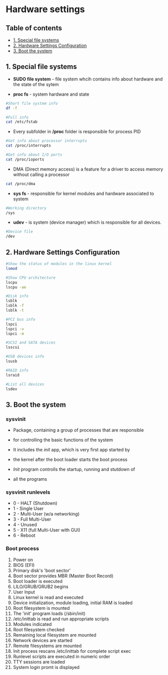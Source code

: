 # Hardware settings

## Table of contents

- [1. Special file systems](#SFS)
- [2. Hardware Settings Configuration](#HSK)
- [3. Boot the system](#BTS)

## 1. Special file systems <a name="SFS"></a>

- **SUDO file system** - file system whcih contains info about hardware and the state of the sytem

- **proc fs** - system hardware and state

```bash
#Short file system info 
df -f

#Full info
cat /etc/fstab
```
- Every subfolder in **/proc** folder is responsible for process PID

```bash
#Get info about processor interrupts
cat /proc/interrupts

#Get info about I/O ports
cat /proc/ioports
```

- DMA (Direct memory access) is a feature for a driver to access memory without calling a processor

```bash
cat /proc/dma
```

- **sys fs** - responsible for kernel modules and hardware associated to system

```bash
#Working directory
/sys
```

- **udev** - is system (device manager) which is responsible for all devices. 

```bash
#Device file
/dev
```

## 2. Hardware Settings Configuration <a name="HSK"></a>

```bash
#Show the status of modules in the linux kernel
lsmod

#Show CPU architecture
lscpu
lscpu -ae

#Disk info
lsblk
lsblk -f
lsblk -t

#PCI bus info
lspci
lspci -v
lspci -m

#SCSI and SATA devices
lsscsi

#USB devices info
lsusb

#RAID info
lsraid

#List all devices
lsdev
```

## 3. Boot the system <a name="BTS"></a>

### sysvinit

- Package, containing a group of processes that are responsible 
- for controlling the basic functions of the system

- It includes the *init* app, which is very first app started by 
- the kernel after the boot loader starts the boot process

- *Init* program controlls the startup, running and stutdown of
- all the programs

### sysvinit runlevels

- 0 - HALT (Shutdown)
- 1 - Single User
- 2 - Multi-User (w/a networking)
- 3 - Full Multi-User
- 4 - Unused
- 5 - X11 (full Multi-User with GUI)
- 6 - Reboot

### Boot process

1. Power on
2. BIOS (EFI)
3. Primary disk's 'boot sector'
4. Boot sector provides MBR (Master Boot Record)
5. Boot loader is executed
6. LILO/GRUB/GRUB2 begins
7. User Input
8. Linux kernel is read and executed
9. Device initialization, module loading, initial RAM is loaded
10. Root filesystem is mounted
11. The 'init' program loads (/sbin/init)
12. /etc/inittab is read and run appropriate scripts
13. Modules indicated
14. Root filesystem checked
15. Remaining local filesystem are mounted
16. Network devices are started
17. Remote filesystems are mounted
18. Init process rescans /etc/inittab for complete script exec
19. Runlevel scripts are executed in numeric order
20. TTY sessions are loaded
21. System login promt is displayed






